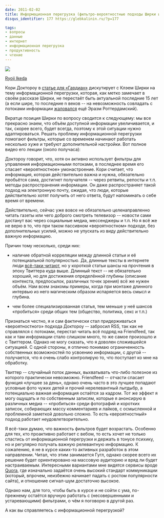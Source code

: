```yaml
---
date: 2011-02-02
title: Информационная перегрузка (фильтро-вероятностные подходы Ширки и Доктороу)
disqus_identifier: 177 https://glebkalinin.ru/?p=177

tags:
- вопросы
- данные
- интернет
- информационная перегрузка
- продуктивность
- чтение
---
```


![](https://glebkalinin.ru/featured/2011/02/ryoji-ikeda-500x333.jpg)

<p class="legend"><a href="http://www.ryojiikeda.com/">Ryoji Ikeda</a></p>



Кори Доктороу в [статье для «Гардиан»](http://www.guardian.co.uk/technology/2011/feb/22/information-overload-probabilistic) дискутирует с Клэем Ширки на тему информационной перегрузки, которая, как метко замечает в своём рассказе Ширки, не перестаёт быть актуальной последние 15 лет (а если шире, то последние n веков -- на невозможность совладать с потоками информации [жаловался](http://www.boston.com/bostonglobe/ideas/articles/2010/11/28/information_overload_the_early_years/) ещё Эразм Роттердамский).

<!-- more -->

Вкратце позиция Ширки по вопросу сводится к следующему: мы все прекрасно знаем, что объём доступной информации увеличивается, и так, скорее всего, будет всегда, поэтому к этой ситуации нужно адаптироваться. Решать проблему информационной перегрузки помогают фильтры, которые со временем начинают работать несколько хуже и требуют дополнительной настройки. Вот полное видео его лекции (около получаса):



Доктороу говорит, что, хотя он активно использует фильтры для управления информационными потоками, в последнее время его спасает «вероятностное» умонастроение. Кори считает, что информация, которая действительно важна и нужна, обязательно пробьётся сама, достигнет получателя -- через ретвиты, репосты и т.п. методы распространения информации. Он даже распространяет такой подход на электронную почту, ожидая, что люди, которые действительно хотят получить от него ответа, будут напоминать о себе время от времени.

Действительно, сейчас уже вовсе не обязательно целенаправленно читать газеты или чего доброго смотреть телевизор -- новости сами достанут вас через социальные медиа, мессенджеры и т.п. Но я всё же не верю в то, что при таком пассивном «вероятностном» подходе, без дополнительных усилий, можно не упускать из виду действительно важную информацию. 

Причин тому несколько, среди них: 



	
  * наличие обратной корреляции между длинной статьи и её потенциальной популярностью. Да, длинные тексты в интернете люди [всё-таки читают](http://52weeksofux.com/post/1718542791/the-long-short-of-writing-for-the-web), но у короткой статьи шансы на прочтения в эпоху Твиттера куда выше. Длинный текст -- не обязательно хороший, но для достижения определённой глубины (описание контекста, предпосылок, различных точек зрения) всё же нужен объём. Нам всем знакомы примеры, когда при монтаже длинного интервью из него магическим образом испаряется весь смысл и глубина.

	
  * чем более специализированная статья, тем меньше у неё шансов «пробиться» среди общих тем (общество, политика, секс и т.п.)




Признаться честно, я и сам фактически стал придерживаться «вероятностного» подхода Доктороу -- забросил RSS, так как не справлялся с потоками, перестал читать всё подряд на Friendfeed, так как и там информации стало слишком много, то же самое произошло и с Твиттером. Однако не могу сказать, что я доволен сложившейся ситуацией. С одной стороны, я отлично понимаю ограниченность собственных возможностей по усвоению информации, с другой -- получается, что я очень слабо контролирую то, что поступает ко мне на обработку.

Твиттер -- случайный поток данных, выхватывать что-либо полезное из которого практически невозможно. Friendfeed -- отчасти спасает функция «лучшее за день», однако очень часто в это лучшее попадают условные фото чужих детей и прочий нерелевантный лытдыбр, а потенциально важная информация остаётся за кадром. Тот же эффект я могу ощущать и по собственным записям, которые я анонсирую в различных медиа -- «пробиться» среди фотографий и коротких записок, собирающих массу комментариев и лайков, с осмысленной и проблемной заметкой довольно сложно. То есть «вероятностный» подход работает неудовлетворительно.

Я всё-таки думаю, что важность фильтров будет возрастать. Особенно для тех, кто проактивно работает с вебом, то есть хочет не только спастись от информационной перегрузки и держать в тонусе психику, но и регулярно получать важную релевантную информацию. К сожалению, я не в курсе каких-то активных разработок в этом направлении. Читал, что этим занимается Гугл, однако скорее всего их решение будет ориентировано на массовую аудиторию и вряд ли будет настраиваемым. Интересными вариантами мне видятся сервисы вроде [Quora](http://quora.com/), где изначально задаётся очень высокий стандарт коммуникации (который, впрочем, неизбежно начинает падать с ростом популярности сайта), и отношение сигнал-шум достаточно высокое.

Однако нам, для того, чтобы быть в курсе и не сойти с ума, по-прежнему остаётся вручную работать с (несовершенными и устаревающими) фильтрами, о чём я поговорю в другой раз.

А как вы справляетесь с информационной перегрузкой?
